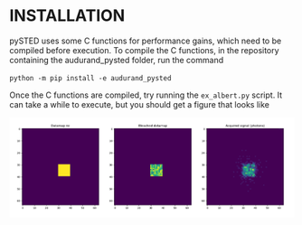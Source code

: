 # INSTALLATION

<p> pySTED uses some C functions for performance gains, which need to be compiled before execution.
To compile the C functions, in the repository containing the audurand_pysted folder, run the command </p>

<code>python -m pip install -e audurand_pysted </code>

<p> Once the C functions are compiled, try running the <code>ex_albert.py</code> script. It can take a while to 
execute, but you should get a figure that looks like </p>

![yo](/examples/ex_albert.png)
